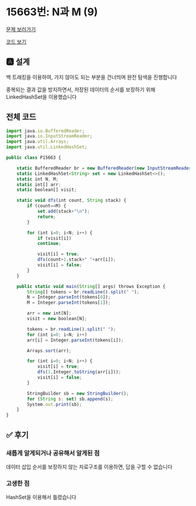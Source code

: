 # 15663번: N과 M (9)

[문제 보러가기](https://www.acmicpc.net/problem/15663)

[코드 보기](./P15663.java)

## 🅰 설계

백 트래킹을 이용하여, 가지 않아도 되는 부분을 건너띄며 완전 탐색을 진행합니다

중복되는 결과 값을 방지하면서, 저장된 데이터의 순서를 보장하기 위해 LinkedHashSet을 이용했습니다

## 전체 코드

```jsx
import java.io.BufferedReader;
import java.io.InputStreamReader;
import java.util.Arrays;
import java.util.LinkedHashSet;

public class P15663 {

    static BufferedReader br = new BufferedReader(new InputStreamReader(System.in));
    static LinkedHashSet<String> set = new LinkedHashSet<>();
    static int N, M;
    static int[] arr;
    static boolean[] visit;

    static void dfs(int count, String stack) {
        if (count==M) {
            set.add(stack+"\n");
            return;
        }

        for (int i=0; i<N; i++) {
            if (visit[i])
            continue;

            visit[i] = true;
            dfs(count+1,stack+" "+arr[i]);
            visit[i] = false;
        }
    }

    public static void main(String[] args) throws Exception {
        String[] tokens = br.readLine().split(" ");
        N = Integer.parseInt(tokens[0]);
        M = Integer.parseInt(tokens[1]);

        arr = new int[N];
        visit = new boolean[N];

        tokens = br.readLine().split(" ");
        for (int i=0; i<N; i++)
        arr[i] = Integer.parseInt(tokens[i]);

        Arrays.sort(arr);

        for (int i=0; i<N; i++) {
            visit[i] = true;
            dfs(1,Integer.toString(arr[i]));
            visit[i] = false;
        }

        StringBuilder sb = new StringBuilder();
        for (String s: set) sb.append(s);
        System.out.print(sb);
    }
}
```

## ✅ 후기

### 새롭게 알게되거나 공유해서 알게된 점

데이터 삽입 순서를 보장하지 않는 자료구조를 이용하면, 답을 구할 수 없습니다

### 고생한 점

HashSet을 이용해서 틀렸습니다
